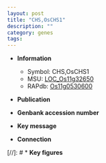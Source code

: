 ```yaml
---
layout: post
title: "CHS,OsCHS1"
description: ""
category: genes
tags: 
---
```


* **Information**  
    + Symbol: CHS,OsCHS1  
    + MSU: [LOC_Os11g32650](http://rice.uga.edu/cgi-bin/ORF_infopage.cgi?orf=LOC_Os11g32650)  
    + RAPdb: [Os11g0530600](http://rapdb.dna.affrc.go.jp/viewer/gbrowse_details/irgsp1?name=Os11g0530600)  

* **Publication**  

* **Genbank accession number**  

* **Key message**  

* **Connection**  

[//]: # * **Key figures**  


